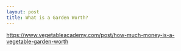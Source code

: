 ```yaml
---
layout: post
title: What is a Garden Worth?
---
```


https://www.vegetableacademy.com/post/how-much-money-is-a-vegetable-garden-worth
